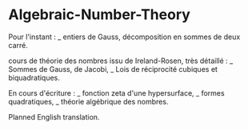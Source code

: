 # Algebraic-Number-Theory

Pour l'instant : 
_ entiers de Gauss, décomposition en sommes de deux carré.

cours de théorie des nombres issu de Ireland-Rosen, très détaillé :
_ Sommes de Gauss, de Jacobi,
_ Lois de réciprocité cubiques et biquadratiques.

En cours d'écriture :
_ fonction zeta d'une hypersurface,
_ formes quadratiques,
_ théorie algébrique des nombres.

Planned English translation.
